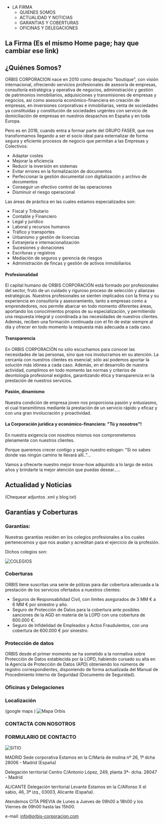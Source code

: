 * LA FIRMA
    * QUIENES SOMOS
    * ACTUALIDAD Y NOTICIAS
    * GARANTIAS Y COBERTURAS
    * OFICINAS Y DELEGACIONES
    
    
## La Firma (Es el mismo Home page; hay que cambiar ese link)

## ¿Quiénes Somos?
ORBIS CORPORACION nace en 2010 como despacho "boutique", con visión internacional, ofreciendo servicios profesionales de asesoría de empresas, consultoría estratégica y operativa de negocios, administración y gestión de patrimonios inmobiliarios, adquisiciones y transmisiones de empresas y negocios, así como asesoría económico-financiera en creación de empresas, en inversiones corporativas e inmobiliarias, venta de sociedades ya constituidas y  constitución de sociedades urgentes con servicio de domiciliación de empresas en nuestros despachos en España y en toda Europa. 

Pero es en 2018, cuando entra a formar parte del GRUPO FASER, que nos transformamos llegando a ser el socio ideal para externalizar de forma segura y eficiente procesos de negocio que permitan a las Empresas y Colectivos:

* Adaptar costes
* Mejorar la eficiencia
* Reducir la inversión en sistemas
* Evitar errores en la formalización de documentos
* Perfeccionar la gestión documental con digitalización y archivo de documentos
* Conseguir un efectivo control de las operaciones
* Disminuir el riesgo operacional

Las áreas de práctica en las cuales estamos especializados son:
* Fiscal  y Tributario
* Contable y Financiero
* Legal y jurídico
* Laboral y recursos humanos
* Tráfico y transportes
* Urbanismo y gestión de licencias
* Extranjería e internacionalización
* Sucesiones y donaciones
* Escrituras y registros
* Mediación de seguros y gerencia de riesgos
* Administración de fincas y gestión de activos inmobiliarios


#### Profesionalidad
 
El capital humano de ORBIS CORPORACIÓN está formado por profesionales del sector, fruto de un cuidado y riguroso proceso de selección y alianzas estratégicas. 
Nuestros profesionales se sienten implicados con la firma y su experiencia en consultoría y asesoramiento, tanto a empresas como a emprendedores, nos permite abarcar en todo momento diferentes áreas, aportando los conocimientos propios de su especialización, y permitiendo una respuesta integral y coordinada a las necesidades de nuestros clientes. Además, reciben una formación continuada con el fin de estar siempre al día y ofrecer en todo momento la respuesta más adecuada a cada caso.

#### Transparencia
En ORBIS CORPORACIÓN  no sólo escuchamos para conocer las necesidades de las personas, sino que nos involucramos en su atención.
La cercanía con nuestros clientes es esencial; sólo así podemos aportar la solución más idónea a cada caso. Además, en el desarrollo de nuestra actividad, cumplimos en todo momento las normas y criterios de deontología profesional exigidos, garantizando ética y transparencia en la prestación de nuestros servicios.

#### Pasión, dinamismo
Nuestra condición de empresa joven nos proporciona pasión y entusiasmo, el cual transmitimos mediante la prestación de un servicio rápido y eficaz y con una gran involucración y proactividad.

#### La Corporación jurídica y económico-financiera: "Tú y nosotros"!

En nuestra exigencia con nosotros mismos nos comprometemos plenamente con nuestros clientes. 

Porque queremos crecer contigo y según nuestro eslogan: "Si no sabes donde vas ningún camino te llevará allí.."... 

Vamos a ofrecerte nuestro mejor know-how adquirido a lo largo de estos años y brindarte la mejor atención que puedas desear.....


## Actualidad y Noticias

(Chequear adjuntos .xml y blog.txt)

## Garantías y Coberturas

### Garantías:
 
Nuestras garantías residen en los colegios profesionales a los cuales pertenecemos y que nos avalan y acreditan para el ejercicio de la profesión.

Dichos colegios son:

![COLEGIOS](https://res.cloudinary.com/rich1n/image/upload/v1612055099/colegios_wwafzp.png)

### Coberturas

ORBIS tiene suscritas una serie de pólizas para dar cobertura adecuada a la prestación de los servicios ofertados a nuestros clientes:

* Seguros de Responsabilidad Civil, con límites asegurados de 3 MM € a 6 MM € por siniestro y año.
* Seguro de Protección de Datos para la cobertura ante posibles sanciones de la AGD en materia de la LOPD con una cobertura de 600.000 €.
* Seguro de Infidelidad de Empleados y Actos Fraudulentos, con una cobertura de 600.000 € por siniestro.

### Protección de datos

ORBIS desde el primer momento se ha sometido a la normativa sobre Protección de Datos establecida por la LOPD, habiendo cursado su alta en la Agencia de Protección de Datos (APD) obteniendo los números de registro correspondientes, disponiendo de forma actualizada del Manual de Procedimiento Interno de Seguridad (Documento de Seguridad).


### Oficinas y Delegaciones

### Localización
(google maps )
![Mapa Orbis](https://res.cloudinary.com/rich1n/image/upload/v1612054887/mapa_orbis_slp6bf.png)


### CONTACTA CON NOSOTROS
### FORMULARIO DE CONTACTO
![SITIO](https://res.cloudinary.com/rich1n/image/upload/v1612054954/formulario_y_contacto_ikie7g.png)

MADRID
Sede corporativa
Estamos en la C/María de molina nº 26, 1ª dcha
28006 - Madrid (España)
 
Delegación territorial Centro
C/Antonio López, 249, planta 3ª- dcha.
28047 - Madrid 

ALICANTE
Delegación territorial Levante
Estamos en la C/Alfonso X el sabio, 46, 3ª izq., 03003, Alicante (España).

Atendemos  CITA PREVIA de Lunes a Jueves de 09h00 a 18h00 y los Viernes de 09h00 hasta las 15h00.

e-mail: info@orbis-corporacion.com
